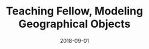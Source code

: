 ---
title: "Teaching Fellow, Modeling Geographical Objects"
collection: teaching
type: "Graduate course"
permalink: /teaching/2018-teaching-2
venue: "School of Forestry & Environmental Studies, Yale University"
date: 2018-09-01
location: "New Haven, CT"
---